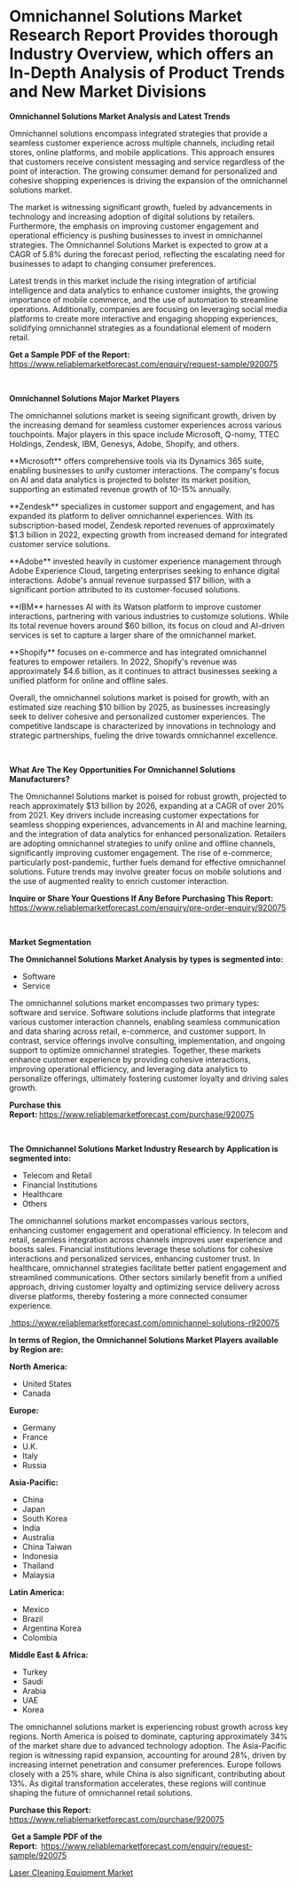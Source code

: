 <p><h1>Omnichannel Solutions Market Research Report Provides thorough Industry Overview, which offers an In-Depth Analysis of Product Trends and New Market Divisions</h1></p><p><strong>Omnichannel Solutions Market Analysis and Latest Trends</strong></p>
<p><p>Omnichannel solutions encompass integrated strategies that provide a seamless customer experience across multiple channels, including retail stores, online platforms, and mobile applications. This approach ensures that customers receive consistent messaging and service regardless of the point of interaction. The growing consumer demand for personalized and cohesive shopping experiences is driving the expansion of the omnichannel solutions market.</p><p>The market is witnessing significant growth, fueled by advancements in technology and increasing adoption of digital solutions by retailers. Furthermore, the emphasis on improving customer engagement and operational efficiency is pushing businesses to invest in omnichannel strategies. The Omnichannel Solutions Market is expected to grow at a CAGR of 5.8% during the forecast period, reflecting the escalating need for businesses to adapt to changing consumer preferences.</p><p>Latest trends in this market include the rising integration of artificial intelligence and data analytics to enhance customer insights, the growing importance of mobile commerce, and the use of automation to streamline operations. Additionally, companies are focusing on leveraging social media platforms to create more interactive and engaging shopping experiences, solidifying omnichannel strategies as a foundational element of modern retail.</p></p>
<p><strong>Get a Sample PDF of the Report:&nbsp;</strong> <a href="https://www.reliablemarketforecast.com/enquiry/request-sample/920075?utm_campaign=3103&utm_medium=2&utm_source=Github&utm_content=ia&utm_term=06032025&utm_id=omnichannel-solutions">https://www.reliablemarketforecast.com/enquiry/request-sample/920075</a></p>
<p>&nbsp;</p>
<p><strong>Omnichannel Solutions Major Market Players</strong></p>
<p><p>The omnichannel solutions market is seeing significant growth, driven by the increasing demand for seamless customer experiences across various touchpoints. Major players in this space include Microsoft, Q-nomy, TTEC Holdings, Zendesk, IBM, Genesys, Adobe, Shopify, and others. </p><p>**Microsoft** offers comprehensive tools via its Dynamics 365 suite, enabling businesses to unify customer interactions. The company's focus on AI and data analytics is projected to bolster its market position, supporting an estimated revenue growth of 10-15% annually.</p><p>**Zendesk** specializes in customer support and engagement, and has expanded its platform to deliver omnichannel experiences. With its subscription-based model, Zendesk reported revenues of approximately $1.3 billion in 2022, expecting growth from increased demand for integrated customer service solutions.</p><p>**Adobe** invested heavily in customer experience management through Adobe Experience Cloud, targeting enterprises seeking to enhance digital interactions. Adobe's annual revenue surpassed $17 billion, with a significant portion attributed to its customer-focused solutions.</p><p>**IBM** harnesses AI with its Watson platform to improve customer interactions, partnering with various industries to customize solutions. While its total revenue hovers around $60 billion, its focus on cloud and AI-driven services is set to capture a larger share of the omnichannel market.</p><p>**Shopify** focuses on e-commerce and has integrated omnichannel features to empower retailers. In 2022, Shopify's revenue was approximately $4.6 billion, as it continues to attract businesses seeking a unified platform for online and offline sales.</p><p>Overall, the omnichannel solutions market is poised for growth, with an estimated size reaching $10 billion by 2025, as businesses increasingly seek to deliver cohesive and personalized customer experiences. The competitive landscape is characterized by innovations in technology and strategic partnerships, fueling the drive towards omnichannel excellence.</p></p>
<p>&nbsp;</p>
<p><strong>What Are The Key Opportunities For Omnichannel Solutions Manufacturers?</strong></p>
<p><p>The Omnichannel Solutions market is poised for robust growth, projected to reach approximately $13 billion by 2026, expanding at a CAGR of over 20% from 2021. Key drivers include increasing customer expectations for seamless shopping experiences, advancements in AI and machine learning, and the integration of data analytics for enhanced personalization. Retailers are adopting omnichannel strategies to unify online and offline channels, significantly improving customer engagement. The rise of e-commerce, particularly post-pandemic, further fuels demand for effective omnichannel solutions. Future trends may involve greater focus on mobile solutions and the use of augmented reality to enrich customer interaction.</p></p>
<p><strong>Inquire or Share Your Questions If Any Before Purchasing This Report:</strong> <a href="https://www.reliablemarketforecast.com/enquiry/pre-order-enquiry/920075?utm_campaign=3103&utm_medium=2&utm_source=Github&utm_content=ia&utm_term=06032025&utm_id=omnichannel-solutions">https://www.reliablemarketforecast.com/enquiry/pre-order-enquiry/920075</a></p>
<p>&nbsp;</p>
<p><strong>Market Segmentation</strong></p>
<p><strong>The Omnichannel Solutions Market Analysis by types is segmented into:</strong></p>
<p><ul><li>Software</li><li>Service</li></ul></p>
<p><p>The omnichannel solutions market encompasses two primary types: software and service. Software solutions include platforms that integrate various customer interaction channels, enabling seamless communication and data sharing across retail, e-commerce, and customer support. In contrast, service offerings involve consulting, implementation, and ongoing support to optimize omnichannel strategies. Together, these markets enhance customer experience by providing cohesive interactions, improving operational efficiency, and leveraging data analytics to personalize offerings, ultimately fostering customer loyalty and driving sales growth.</p></p>
<p><strong>Purchase this Report:&nbsp;</strong><a href="https://www.reliablemarketforecast.com/purchase/920075?utm_campaign=3103&utm_medium=2&utm_source=Github&utm_content=ia&utm_term=06032025&utm_id=omnichannel-solutions">https://www.reliablemarketforecast.com/purchase/920075</a></p>
<p>&nbsp;</p>
<p><strong>The Omnichannel Solutions Market Industry Research by Application is segmented into:</strong></p>
<p><ul><li>Telecom and Retail</li><li>Financial Institutions</li><li>Healthcare</li><li>Others</li></ul></p>
<p><p>The omnichannel solutions market encompasses various sectors, enhancing customer engagement and operational efficiency. In telecom and retail, seamless integration across channels improves user experience and boosts sales. Financial institutions leverage these solutions for cohesive interactions and personalized services, enhancing customer trust. In healthcare, omnichannel strategies facilitate better patient engagement and streamlined communications. Other sectors similarly benefit from a unified approach, driving customer loyalty and optimizing service delivery across diverse platforms, thereby fostering a more connected consumer experience.</p></p>
<p><a href="https://www.reliablemarketforecast.com/omnichannel-solutions-r920075?utm_campaign=3103&utm_medium=2&utm_source=Github&utm_content=ia&utm_term=06032025&utm_id=omnichannel-solutions">&nbsp;https://www.reliablemarketforecast.com/omnichannel-solutions-r920075</a></p>
<p><strong>In terms of Region, the Omnichannel Solutions Market Players available by Region are:</strong></p>
<p>
    <p> <strong> North America: </strong>
        <ul>
            <li>United States</li>
            <li>Canada</li>
        </ul>
        </p> 
    <p> <strong> Europe: </strong>
        <ul>
            <li>Germany</li>
            <li>France</li>
            <li>U.K.</li>
            <li>Italy</li>
            <li>Russia</li>
        </ul>
        </p> 
    <p> <strong> Asia-Pacific: </strong>
        <ul>
            <li>China</li>
            <li>Japan</li>
            <li>South Korea</li>
            <li>India</li>
            <li>Australia</li>
            <li>China Taiwan</li>
            <li>Indonesia</li>
            <li>Thailand</li>
            <li>Malaysia</li>
        </ul>
        </p> 
    <p> <strong> Latin America: </strong>
        <ul>
            <li>Mexico</li>
            <li>Brazil</li>
            <li>Argentina Korea</li>
            <li>Colombia</li>
        </ul>
        </p> 
    <p> <strong> Middle East & Africa: </strong>
        <ul>
            <li>Turkey</li>
            <li>Saudi</li>
            <li>Arabia</li>
            <li>UAE</li>
            <li>Korea</li>
        </ul>
    </p>
    </p>
<p><p>The omnichannel solutions market is experiencing robust growth across key regions. North America is poised to dominate, capturing approximately 34% of the market share due to advanced technology adoption. The Asia-Pacific region is witnessing rapid expansion, accounting for around 28%, driven by increasing internet penetration and consumer preferences. Europe follows closely with a 25% share, while China is also significant, contributing about 13%. As digital transformation accelerates, these regions will continue shaping the future of omnichannel retail solutions.</p></p>
<p><strong>Purchase this Report: </strong><a href="https://www.reliablemarketforecast.com/purchase/920075?utm_campaign=3103&utm_medium=2&utm_source=Github&utm_content=ia&utm_term=06032025&utm_id=omnichannel-solutions">https://www.reliablemarketforecast.com/purchase/920075</a></p>
<p>&nbsp;<strong>Get a Sample PDF of the Report:&nbsp;&nbsp;</strong><a href="https://www.reliablemarketforecast.com/enquiry/request-sample/920075?utm_campaign=3103&utm_medium=2&utm_source=Github&utm_content=ia&utm_term=06032025&utm_id=omnichannel-solutions">https://www.reliablemarketforecast.com/enquiry/request-sample/920075</a></p>
<p><strong></strong></p>
<p><p><a href="https://github.com/chkrselia/Market-Research-Report-List-1/blob/main/laser-cleaning-equipment-market.md?utm_campaign=3103&utm_medium=2&utm_source=Github&utm_content=ia&utm_term=06032025&utm_id=omnichannel-solutions">Laser Cleaning Equipment Market</a></p></p>
